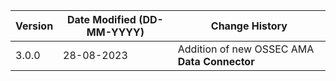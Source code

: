 | **Version** | **Date Modified (DD-MM-YYYY)** | **Change History**                                                 |
|-------------|--------------------------------|--------------------------------------------------------------------|
| 3.0.0       | 28-08-2023                     |	Addition of new OSSEC AMA **Data Connector**                    | 	                                                            |  
         
                                                                                                                 
